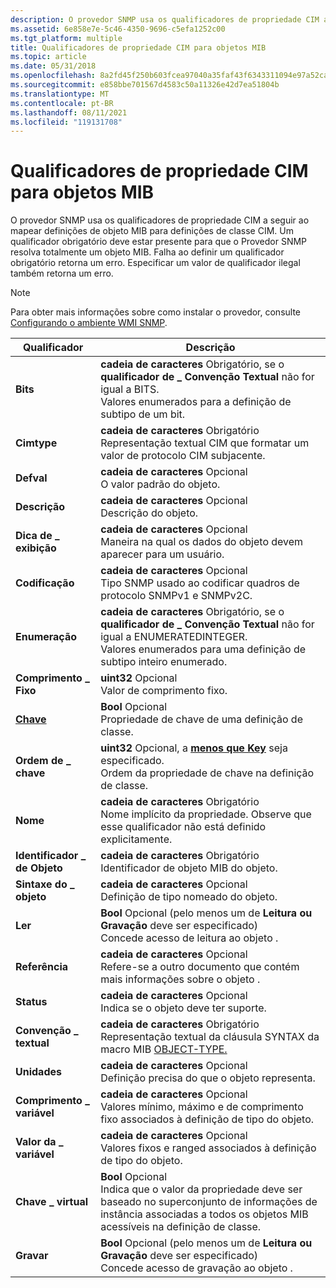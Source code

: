 ```yaml
---
description: O provedor SNMP usa os qualificadores de propriedade CIM a seguir ao mapear definições de objeto MIB para definições de classe CIM.
ms.assetid: 6e858e7e-5c46-4350-9696-c5efa1252c00
ms.tgt_platform: multiple
title: Qualificadores de propriedade CIM para objetos MIB
ms.topic: article
ms.date: 05/31/2018
ms.openlocfilehash: 8a2fd45f250b603fcea97040a35faf43f6343311094e97a52ca06823e99bfcac
ms.sourcegitcommit: e858bbe701567d4583c50a11326e42d7ea51804b
ms.translationtype: MT
ms.contentlocale: pt-BR
ms.lasthandoff: 08/11/2021
ms.locfileid: "119131708"
---
```

# <a name="cim-property-qualifiers-for-mib-objects"></a>Qualificadores de propriedade CIM para objetos MIB

O provedor SNMP usa os qualificadores de propriedade CIM a seguir ao mapear definições de objeto MIB para definições de classe CIM. Um qualificador obrigatório deve estar presente para que o Provedor SNMP resolva totalmente um objeto MIB. Falha ao definir um qualificador obrigatório retorna um erro. Especificar um valor de qualificador ilegal também retorna um erro.

> [!Note]  
> Para obter mais informações sobre como instalar o provedor, consulte [Configurando o ambiente WMI SNMP](setting-up-the-wmi-snmp-environment.md).

 



| Qualificador                          | Descrição                                                                                                                                                                                            |
|------------------------------------|--------------------------------------------------------------------------------------------------------------------------------------------------------------------------------------------------------|
| **Bits**                           | **cadeia de caracteres** Obrigatório, se o **qualificador de \_ Convenção Textual** não for igual a BITS.<br/> Valores enumerados para a definição de subtipo de um bit.<br/>                                        |
| **Cimtype**                        | **cadeia de caracteres** Obrigatório<br/> Representação textual CIM que formatar um valor de protocolo CIM subjacente.<br/>                                                                                    |
| **Defval**                         | **cadeia de caracteres** Opcional<br/> O valor padrão do objeto.<br/>                                                                                                                                       |
| **Descrição**                    | **cadeia de caracteres** Opcional<br/> Descrição do objeto.<br/>                                                                                                                                    |
| **Dica de \_ exibição**                  | **cadeia de caracteres** Opcional<br/> Maneira na qual os dados do objeto devem aparecer para um usuário.<br/>                                                                                                    |
| **Codificação**                       | **cadeia de caracteres** Opcional<br/> Tipo SNMP usado ao codificar quadros de protocolo SNMPv1 e SNMPv2C.<br/>                                                                                              |
| **Enumeração**                    | **cadeia de caracteres** Obrigatório, se o **qualificador de \_ Convenção Textual** não for igual a ENUMERATEDINTEGER.<br/> Valores enumerados para uma definição de subtipo inteiro enumerado.<br/>                  |
| **Comprimento \_ Fixo**                  | **uint32** Opcional<br/> Valor de comprimento fixo.<br/>                                                                                                                                           |
| [**Chave**](standard-qualifiers.md) | **Bool** Opcional<br/> Propriedade de chave de uma definição de classe.<br/>                                                                                                                             |
| **Ordem de \_ chave**                     | **uint32** Opcional, a [**menos que Key**](standard-qualifiers.md) seja especificado.<br/> Ordem da propriedade de chave na definição de classe.<br/>                                                   |
| **Nome**                           | **cadeia de caracteres** Obrigatório<br/> Nome implícito da propriedade. Observe que esse qualificador não está definido explicitamente.<br/>                                                                           |
| **Identificador \_ de Objeto**             | **cadeia de caracteres** Obrigatório<br/> Identificador de objeto MIB do objeto.<br/>                                                                                                                              |
| **Sintaxe do \_ objeto**                 | **cadeia de caracteres** Opcional<br/> Definição de tipo nomeado do objeto.<br/>                                                                                                                               |
| **Ler**                           | **Bool** Opcional (pelo menos um de **Leitura** **ou Gravação** deve ser especificado)<br/> Concede acesso de leitura ao objeto .<br/>                                                                     |
| **Referência**                      | **cadeia de caracteres** Opcional<br/> Refere-se a outro documento que contém mais informações sobre o objeto .<br/>                                                                                   |
| **Status**                         | **cadeia de caracteres** Opcional<br/> Indica se o objeto deve ter suporte.<br/>                                                                                                               |
| **Convenção \_ textual**            | **cadeia de caracteres** Obrigatório<br/> Representação textual da cláusula SYNTAX da macro MIB [OBJECT-TYPE.](object-type-macro.md)<br/>                                                           |
| **Unidades**                          | **cadeia de caracteres** Opcional<br/> Definição precisa do que o objeto representa.<br/>                                                                                                             |
| **Comprimento \_ variável**               | **cadeia de caracteres** Opcional<br/> Valores mínimo, máximo e de comprimento fixo associados à definição de tipo do objeto.<br/>                                                                       |
| **Valor da \_ variável**                | **cadeia de caracteres** Opcional<br/> Valores fixos e ranged associados à definição de tipo do objeto.<br/>                                                                                         |
| **Chave \_ virtual**                   | **Bool** Opcional<br/> Indica que o valor da propriedade deve ser baseado no superconjunto de informações de instância associadas a todos os objetos MIB acessíveis na definição de classe.<br/> |
| **Gravar**                          | **Bool** Opcional (pelo menos um de **Leitura** **ou Gravação** deve ser especificado)<br/> Concede acesso de gravação ao objeto .<br/>                                                                    |



 

 

 




